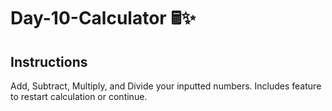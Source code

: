 # Day-10-Calculator 🖩✨ 

## Instructions

Add, Subtract, Multiply, and Divide your inputted numbers. Includes feature to restart calculation or continue.
